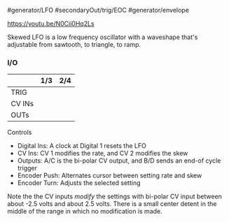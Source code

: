 #generator/LFO #secondaryOut/trig/EOC #generator/envelope 

https://youtu.be/N0Cii0Hq2Ls

Skewed LFO is a low frequency oscillator with a waveshape that's adjustable from sawtooth, to triangle, to ramp.

### I/O

|        | 1/3 | 2/4 |
| ------ | :-: | :-: |
| TRIG   |     |     |
| CV INs |     |     |
| OUTs   |     |     |


Controls
* Digital Ins: A clock at Digital 1 resets the LFO
* CV Ins: CV 1 modifies the rate, and CV 2 modifies the skew
* Outputs: A/C is the bi-polar CV output, and B/D sends an end-of cycle trigger
* Encoder Push: Alternates cursor between setting rate and skew
* Encoder Turn: Adjusts the selected setting

Note the the CV inputs _modify_ the settings with bi-polar CV input between about -2.5 volts and about 2.5 volts. There is a small center detent in the middle of the range in which no modification is made.